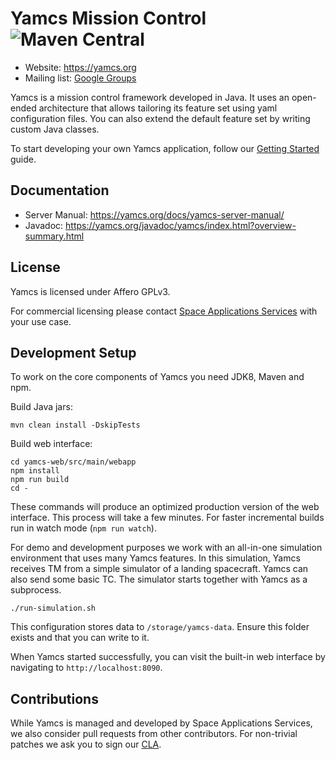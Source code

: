 # Yamcs Mission Control ![Maven Central](https://img.shields.io/maven-central/v/org.yamcs/yamcs.svg?label=release)

* Website: https://yamcs.org
* Mailing list: [Google Groups](https://groups.google.com/group/yamcs/)

Yamcs is a mission control framework developed in Java. It uses an open-ended architecture that allows tailoring its feature set using yaml configuration files. You can also extend the default feature set by writing custom Java classes.

To start developing your own Yamcs application, follow our [Getting Started](https://yamcs.org/getting-started) guide.


## Documentation

* Server Manual: https://yamcs.org/docs/yamcs-server-manual/
* Javadoc: https://yamcs.org/javadoc/yamcs/index.html?overview-summary.html


## License

Yamcs is licensed under Affero GPLv3.

For commercial licensing please contact [Space Applications Services](https://www.spaceapplications.com) with your use case.


## Development Setup

To work on the core components of Yamcs you need JDK8, Maven and npm.

Build Java jars:

    mvn clean install -DskipTests

Build web interface:

    cd yamcs-web/src/main/webapp
    npm install
    npm run build
    cd -

These commands will produce an optimized production version of the web interface. This process will take a few minutes. For faster incremental builds run in watch mode (`npm run watch`).

For demo and development purposes we work with an all-in-one simulation environment that uses many Yamcs features. In this simulation, Yamcs receives TM from a simple simulator of a landing spacecraft. Yamcs can also send some basic TC. The simulator starts together with Yamcs as a subprocess.

    ./run-simulation.sh

This configuration stores data to `/storage/yamcs-data`. Ensure this folder exists and that you can write to it.

When Yamcs started successfully, you can visit the built-in web interface by navigating to `http://localhost:8090`.


## Contributions

While Yamcs is managed and developed by Space Applications Services, we also consider pull requests from other contributors. For non-trivial patches we ask you to sign our [CLA](https://yamcs.org/static/Yamcs_Contributor_Agreement_v2.0.pdf).
